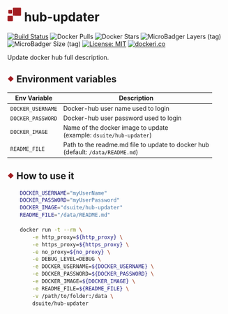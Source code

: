 # ![](https://github.com/docker-suite/artwork/raw/master/logo/png/logo_32.png) hub-updater
[![Build Status](http://jenkins.hexocube.fr/job/docker-suite/job/hub-updater/badge/icon?color=green&style=flat-square)](http://jenkins.hexocube.fr/job/docker-suite/job/hub-updater/)
![Docker Pulls](https://img.shields.io/docker/pulls/dsuite/hub-updater.svg?style=flat-square)
![Docker Stars](https://img.shields.io/docker/stars/dsuite/hub-updater.svg?style=flat-square)
![MicroBadger Layers (tag)](https://img.shields.io/microbadger/layers/dsuite/hub-updater/latest.svg?style=flat-square)
![MicroBadger Size (tag)](https://img.shields.io/microbadger/image-size/dsuite/hub-updater/latest.svg?style=flat-square)
[![License: MIT](https://img.shields.io/badge/License-MIT-brightgreen.svg?style=flat-square)](https://opensource.org/licenses/MIT)
[![dockeri.co](https://dockeri.co/image/dsuite/hub-updater)](https://hub.docker.com/r/dsuite/hub-updater)

Update docker hub full description.


## ![](https://github.com/docker-suite/artwork/raw/master/various/pin/png/pin_16.png) Environment variables

<table>
 <thead>
  <tr>
   <th>Env Variable</th>
   <th>Description</th>
  </tr>
 </thead>
 <tbody>
  <tr>
   <td><code>DOCKER_USERNAME</code></td>
   <td>Docker-hub user name used to login</td>
  </tr>
  <tr>
   <td><code>DOCKER_PASSWORD</code></td>
   <td>Docker-hub user password used to login</td>
  </tr>
  <tr>
   <td><code>DOCKER_IMAGE</code></td>
   <td>Name of the docker image to update<br/>(example: <code>dsuite/hub-updater</code>)</td>
  </tr>
  <tr>
   <td><code>README_FILE</code></td>
   <td>Path to the readme.md file to update to docker hub<br/>(default: <code>/data/README.md</code>)</td>
  </tr>
 </tbody>
</table>


## ![](https://github.com/docker-suite/artwork/raw/master/various/pin/png/pin_16.png) How to use it

```bash
    DOCKER_USERNAME="myUserName" 
    DOCKER_PASSWORD="myUserPassword" 
    DOCKER_IMAGE="dsuite/hub-updater" 
    README_FILE="/data/README.md" 

	docker run -t --rm \
		-e http_proxy=${http_proxy} \
		-e https_proxy=${https_proxy} \
		-e no_proxy=${no_proxy} \
		-e DEBUG_LEVEL=DEBUG \
		-e DOCKER_USERNAME=${DOCKER_USERNAME} \
		-e DOCKER_PASSWORD=${DOCKER_PASSWORD} \
		-e DOCKER_IMAGE=${DOCKER_IMAGE} \
		-e README_FILE=${README_FILE} \
		-v /path/to/folder:/data \
		dsuite/hub-updater
```


[alpine]: http://alpinelinux.org/
[docker-suite]: https://github.com/docker-suite/
[alpine-base]: https://github.com/docker-suite/alpine-base/
